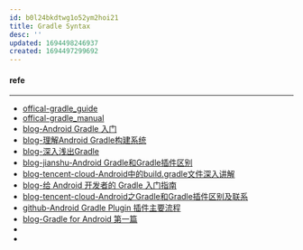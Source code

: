```yaml
---
id: b0l24bkdtwg1o52ym2hoi21
title: Gradle Syntax
desc: ''
updated: 1694498246937
created: 1694497299692
---
```


#### refe
-------------
- [offical-gradle_guide](https://gradle.org/guides/)
- [offical-gradle_manual](https://docs.gradle.org/current/userguide/userguide.html)
- [blog-Android Gradle 入门](https://www.flysnow.org/2016/04/11/android-gradle-getting-started)
- [blog-理解Android Gradle构建系统](http://toughcoder.net/blog/2016/11/15/understanding-android-gradle/)
- [blog-深入浅出Gradle](https://code.tutsplus.com/zh-hant/gradle--cms-22978t)
- [blog-jianshu-Android Gradle和Gradle插件区别](https://www.jianshu.com/p/ca9de06a9ad4)
- [blog-tencent-cloud-Android中的build.gradle文件深入讲解](https://cloud.tencent.com/developer/article/1741409)
- [blog-给 Android 开发者的 Gradle 入门指南](https://www.oschina.net/translate/beginners-guide-to-gradle-for-android-developers?print)
- [blog-tencent-cloud-Android之Gradle和Gradle插件区别及联系](https://juejin.cn/post/6915214037697445896)
- [github-Android Gradle Plugin 插件主要流程](https://github.com/5A59/android-training/blob/master/gradle/android_gradle_plugin-%E4%B8%BB%E8%A6%81%E6%B5%81%E7%A8%8B%E5%88%86%E6%9E%90.md)
- [blog-Gradle for Android 第一篇](https://segmentfault.com/a/1190000004229002)
- []()
- []()